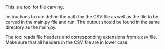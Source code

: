 This is a tool for file carving. 

Instructions to run:
define the path for the CSV file as well as the file to be carved in the main.py file and run.
The output should be found in the same directory as the main.py.

The tool reads file headers and corresponding extensions from a csv file. 
Make sure that all headers in the CSV file are in lower case. 


